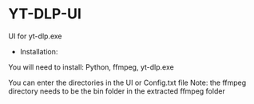 # YT-DLP-UI
 UI for yt-dlp.exe

 - Installation:

 You will need to install: 
 Python, ffmpeg, yt-dlp.exe

 You can enter the directories in the UI or Config.txt file
Note: the ffmpeg directory needs to be the bin folder in the extracted ffmpeg folder

